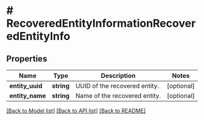 # # RecoveredEntityInformationRecoveredEntityInfo

## Properties

Name | Type | Description | Notes
------------ | ------------- | ------------- | -------------
**entity_uuid** | **string** | UUID of the recovered entity. | [optional]
**entity_name** | **string** | Name of the recovered entity. | [optional]

[[Back to Model list]](../../README.md#models) [[Back to API list]](../../README.md#endpoints) [[Back to README]](../../README.md)

